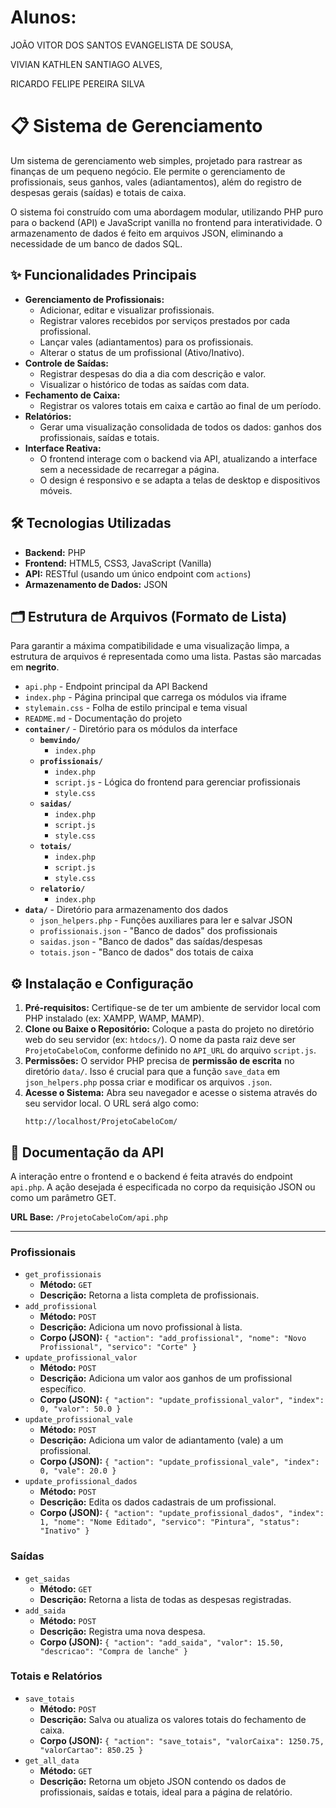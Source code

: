 # Alunos:
JOÃO VITOR DOS SANTOS EVANGELISTA DE SOUSA,

VIVIAN KATHLEN SANTIAGO ALVES,

RICARDO FELIPE PEREIRA SILVA


# 📋 Sistema de Gerenciamento

Um sistema de gerenciamento web simples, projetado para rastrear as finanças de um pequeno negócio. Ele permite o gerenciamento de profissionais, seus ganhos, vales (adiantamentos), além do registro de despesas gerais (saídas) e totais de caixa.

O sistema foi construído com uma abordagem modular, utilizando PHP puro para o backend (API) e JavaScript vanilla no frontend para interatividade. O armazenamento de dados é feito em arquivos JSON, eliminando a necessidade de um banco de dados SQL.

## ✨ Funcionalidades Principais

* **Gerenciamento de Profissionais:**
    * Adicionar, editar e visualizar profissionais.
    * Registrar valores recebidos por serviços prestados por cada profissional.
    * Lançar vales (adiantamentos) para os profissionais.
    * Alterar o status de um profissional (Ativo/Inativo).
* **Controle de Saídas:**
    * Registrar despesas do dia a dia com descrição e valor.
    * Visualizar o histórico de todas as saídas com data.
* **Fechamento de Caixa:**
    * Registrar os valores totais em caixa e cartão ao final de um período.
* **Relatórios:**
    * Gerar uma visualização consolidada de todos os dados: ganhos dos profissionais, saídas e totais.
* **Interface Reativa:**
    * O frontend interage com o backend via API, atualizando a interface sem a necessidade de recarregar a página.
    * O design é responsivo e se adapta a telas de desktop e dispositivos móveis.

## 🛠️ Tecnologias Utilizadas

* **Backend:** PHP
* **Frontend:** HTML5, CSS3, JavaScript (Vanilla)
* **API:** RESTful (usando um único endpoint com `actions`)
* **Armazenamento de Dados:** JSON

## 🗂️ Estrutura de Arquivos (Formato de Lista)

Para garantir a máxima compatibilidade e uma visualização limpa, a estrutura de arquivos é representada como uma lista. Pastas são marcadas em **negrito**.

* `api.php` - Endpoint principal da API Backend
* `index.php` - Página principal que carrega os módulos via iframe
* `stylemain.css` - Folha de estilo principal e tema visual
* `README.md` - Documentação do projeto
* **`container/`** - Diretório para os módulos da interface
    * **`bemvindo/`**
        * `index.php`
    * **`profissionais/`**
        * `index.php`
        * `script.js` - Lógica do frontend para gerenciar profissionais
        * `style.css`
    * **`saidas/`**
        * `index.php`
        * `script.js`
        * `style.css`
    * **`totais/`**
        * `index.php`
        * `script.js`
        * `style.css`
    * **`relatorio/`**
        * `index.php`
* **`data/`** - Diretório para armazenamento dos dados
    * `json_helpers.php` - Funções auxiliares para ler e salvar JSON
    * `profissionais.json` - "Banco de dados" dos profissionais
    * `saidas.json` - "Banco de dados" das saídas/despesas
    * `totais.json` - "Banco de dados" dos totais de caixa

## ⚙️ Instalação e Configuração

1.  **Pré-requisitos:** Certifique-se de ter um ambiente de servidor local com PHP instalado (ex: XAMPP, WAMP, MAMP).
2.  **Clone ou Baixe o Repositório:** Coloque a pasta do projeto no diretório web do seu servidor (ex: `htdocs/`). O nome da pasta raiz deve ser `ProjetoCabeloCom`, conforme definido no `API_URL` do arquivo `script.js`.
3.  **Permissões:** O servidor PHP precisa de **permissão de escrita** no diretório `data/`. Isso é crucial para que a função `save_data` em `json_helpers.php` possa criar e modificar os arquivos `.json`.
4.  **Acesse o Sistema:** Abra seu navegador e acesse o sistema através do seu servidor local. O URL será algo como:
    ```
    http://localhost/ProjetoCabeloCom/
    ```

## 🔌 Documentação da API

A interação entre o frontend e o backend é feita através do endpoint `api.php`. A ação desejada é especificada no corpo da requisição JSON ou como um parâmetro GET.

**URL Base:** `/ProjetoCabeloCom/api.php`

---

### Profissionais

* `get_profissionais`
    * **Método:** `GET`
    * **Descrição:** Retorna a lista completa de profissionais.
* `add_profissional`
    * **Método:** `POST`
    * **Descrição:** Adiciona um novo profissional à lista.
    * **Corpo (JSON):** `{ "action": "add_profissional", "nome": "Novo Profissional", "servico": "Corte" }`
* `update_profissional_valor`
    * **Método:** `POST`
    * **Descrição:** Adiciona um valor aos ganhos de um profissional específico.
    * **Corpo (JSON):** `{ "action": "update_profissional_valor", "index": 0, "valor": 50.0 }`
* `update_profissional_vale`
    * **Método:** `POST`
    * **Descrição:** Adiciona um valor de adiantamento (vale) a um profissional.
    * **Corpo (JSON):** `{ "action": "update_profissional_vale", "index": 0, "vale": 20.0 }`
* `update_profissional_dados`
    * **Método:** `POST`
    * **Descrição:** Edita os dados cadastrais de um profissional.
    * **Corpo (JSON):** `{ "action": "update_profissional_dados", "index": 1, "nome": "Nome Editado", "servico": "Pintura", "status": "Inativo" }`

### Saídas

* `get_saidas`
    * **Método:** `GET`
    * **Descrição:** Retorna a lista de todas as despesas registradas.
* `add_saida`
    * **Método:** `POST`
    * **Descrição:** Registra uma nova despesa.
    * **Corpo (JSON):** `{ "action": "add_saida", "valor": 15.50, "descricao": "Compra de lanche" }`

### Totais e Relatórios

* `save_totais`
    * **Método:** `POST`
    * **Descrição:** Salva ou atualiza os valores totais do fechamento de caixa.
    * **Corpo (JSON):** `{ "action": "save_totais", "valorCaixa": 1250.75, "valorCartao": 850.25 }`
* `get_all_data`
    * **Método:** `GET`
    * **Descrição:** Retorna um objeto JSON contendo os dados de profissionais, saídas e totais, ideal para a página de relatório.
